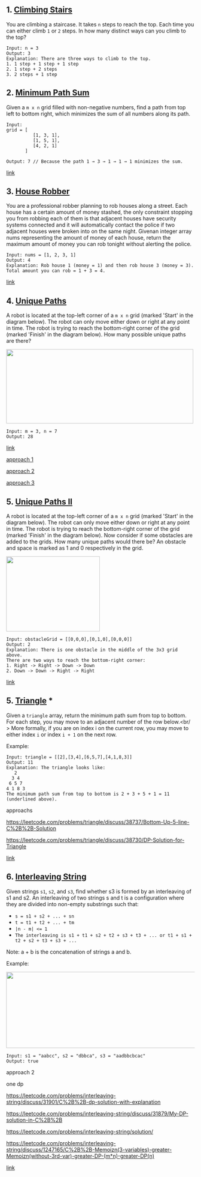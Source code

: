
## 1. [Climbing Stairs](./ClimbingStairs.cpp)
You are climbing a staircase. It takes `n` steps to reach the top.
Each time you can either climb `1` or `2` steps. In how many distinct ways can you climb to the top?
```
Input: n = 3
Output: 3
Explanation: There are three ways to climb to the top.
1. 1 step + 1 step + 1 step
2. 1 step + 2 steps
3. 2 steps + 1 step
```

## 2. [Minimum Path Sum](./MinimumPathSum.cpp)
Given a `m x n` grid filled with non-negative numbers, find a path from top left to bottom right, which minimizes the sum of all numbers along its path.
```
Input:
grid = [
          [1, 3, 1],
          [1, 5, 1],
          [4, 2, 1]
       ]

Output: 7 // Because the path 1 → 3 → 1 → 1 → 1 minimizes the sum.
```
[link](https://leetcode.com/problems/minimum-path-sum/)


## 3. [House Robber](./HouseRobber.cpp)
You are a professional robber planning to rob houses along a street. Each house has a certain amount of money stashed, the only
constraint stopping you from robbing each of them is that adjacent houses have security systems connected and it will automatically
contact the police if two adjacent houses were broken into on the same night.
Givenan integer array nums representing the amount of money of each house, return the maximum amount of money you can rob tonight
without alerting the police.
```
Input: nums = [1, 2, 3, 1]
Output: 4
Explanation: Rob house 1 (money = 1) and then rob house 3 (money = 3).
Total amount you can rob = 1 + 3 = 4.
```
[link](https://leetcode.com/problems/house-robber/)


## 4. [Unique Paths](./UniquePaths.cpp)
A robot is located at the top-left corner of a `m x n` grid (marked 'Start' in the diagram below).
The robot can only move either down or right at any point in time. The robot is trying to reach the bottom-right corner of the grid (marked 'Finish' in the diagram below).
How many possible unique paths are there?

<img alt="" src="https://assets.leetcode.com/uploads/2018/10/22/robot_maze.png" style="width: 500px; height: 198px;">

```
Input: m = 3, n = 7
Output: 28

```
[link](https://leetcode.com/problems/unique-paths/)

[approach 1](./UniquePaths.cpp)

[approach 2](./UniquePaths2.cpp)

[approach 3](./UniquePaths3.cpp)


## 5. [Unique Paths II](./UniquePathsII.cpp)
A robot is located at the top-left corner of a `m x n` grid (marked 'Start' in the diagram below).
The robot can only move either down or right at any point in time. The robot is trying to reach the bottom-right corner of the grid (marked 'Finish' in the diagram below).
Now consider if some obstacles are added to the grids. How many unique paths would there be?
An obstacle and space is marked as 1 and 0 respectively in the grid.

<img alt="" src="https://assets.leetcode.com/uploads/2020/11/04/robot1.jpg" style="width: 250px; height: 200px;">

```
Input: obstacleGrid = [[0,0,0],[0,1,0],[0,0,0]]
Output: 2
Explanation: There is one obstacle in the middle of the 3x3 grid above.
There are two ways to reach the bottom-right corner:
1. Right -> Right -> Down -> Down
2. Down -> Down -> Right -> Right
```

[link](https://leetcode.com/problems/unique-paths-ii/)


## 5. [Triangle](./Triangle.cpp) *
Given a `triangle` array, return the minimum path sum from top to bottom.
For each step, you may move to an adjacent number of the row below.<br/ >
More formally, if you are on index i on the current row, you may move to either index `i` or index `i + 1` on the next row.

Example:
```
Input: triangle = [[2],[3,4],[6,5,7],[4,1,8,3]]
Output: 11
Explanation: The triangle looks like:
   2
  3 4
 6 5 7
4 1 8 3
The minimum path sum from top to bottom is 2 + 3 + 5 + 1 = 11 (underlined above).

```
approachs

https://leetcode.com/problems/triangle/discuss/38737/Bottom-Up-5-line-C%2B%2B-Solution


https://leetcode.com/problems/triangle/discuss/38730/DP-Solution-for-Triangle

[link](https://leetcode.com/problems/triangle/)

## 6. [Interleaving String](./InterleavingString.cpp)
Given strings `s1`, `s2`, and `s3`, find whether s3 is formed by an interleaving of s1 and s2.
An interleaving of two strings s and t is a configuration where they are divided into non-empty substrings such that:

- `s = s1 + s2 + ... + sn`
- `t = t1 + t2 + ... + tm`
- `|n - m| <= 1`
- `The interleaving is s1 + t1 + s2 + t2 + s3 + t3 + ... or t1 + s1 + t2 + s2 + t3 + s3 + ...`

Note: a + b is the concatenation of strings a and b.

Example:

<img alt="" src="https://assets.leetcode.com/uploads/2020/09/02/interleave.jpg" style="width: 561px; height: 203px;">

```
Input: s1 = "aabcc", s2 = "dbbca", s3 = "aadbbcbcac"
Output: true
```
approach 2

one dp

https://leetcode.com/problems/interleaving-string/discuss/31901/C%2B%2B-dp-solution-with-explanation

https://leetcode.com/problems/interleaving-string/discuss/31879/My-DP-solution-in-C%2B%2B

https://leetcode.com/problems/interleaving-string/solution/

https://leetcode.com/problems/interleaving-string/discuss/1247165/C%2B%2B-Memoizn(3-variables)-greater-Memoizn(without-3rd-var)-greater-DP-(m*n)-greater-DP(n)


[link](https://leetcode.com/problems/interleaving-string/solution/)

